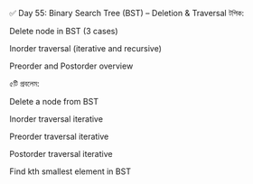 ✅ Day 55: Binary Search Tree (BST) – Deletion & Traversal
টপিক:

Delete node in BST (3 cases)

Inorder traversal (iterative and recursive)

Preorder and Postorder overview

৫টি প্রবলেম:

Delete a node from BST

Inorder traversal iterative

Preorder traversal iterative

Postorder traversal iterative

Find kth smallest element in BST
